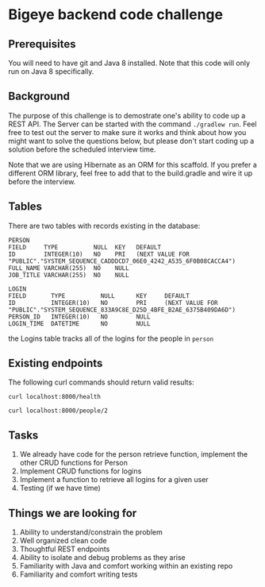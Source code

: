 # Bigeye backend code challenge

Prerequisites
-------------
You will need to have git and Java 8 installed.  Note that this code will only run on Java 8 specifically.

Background
----------

The purpose of this challenge is to demostrate one's ability to code up a REST API.  The
Server can be started with the command `./gradlew run`.  Feel free to test out the server to make
sure it works and think about how you might want to solve the questions below, but please don't 
start coding up a solution before the scheduled interview time.

Note that we are using Hibernate as an ORM for this scaffold.  If you prefer a different ORM library,
feel free to add that to the build.gradle and wire it up before the interview.

Tables
------

There are two tables with records existing in the database: 
```
PERSON
FIELD  	  TYPE  	    NULL  KEY  	DEFAULT  
ID	      INTEGER(10)	NO	  PRI	(NEXT VALUE FOR "PUBLIC"."SYSTEM_SEQUENCE_CADDDCD7_06E0_4242_A535_6F0B08CACCA4")
FULL_NAME VARCHAR(255)	NO	  NULL
JOB_TITLE VARCHAR(255)	NO	  NULL

LOGIN
FIELD    	TYPE  	      NULL  	KEY  	DEFAULT  
ID	        INTEGER(10)	  NO	    PRI	    (NEXT VALUE FOR "PUBLIC"."SYSTEM_SEQUENCE_833A9C8E_D25D_4BFE_B2AE_6375B409DA6D")
PERSON_ID	INTEGER(10)	  NO		NULL
LOGIN_TIME	DATETIME      NO		NULL
```

the Logins table tracks all of the logins for the people in `person`

Existing endpoints
------------------

The following curl commands should return valid results:

`curl localhost:8000/health`

`curl localhost:8000/people/2`

Tasks
-----
1. We already have code for the person retrieve function, implement the other CRUD functions for Person
2. Implement CRUD functions for logins
3. Implement a function to retrieve all logins for a given user
4. Testing (if we have time)

Things we are looking for
-------------------------

1. Ability to understand/constrain the problem
2. Well organized clean code
3. Thoughtful REST endpoints
4. Ability to isolate and debug problems as they arise
5. Familiarity with Java and comfort working within an existing repo
6. Familiarity and comfort writing tests




